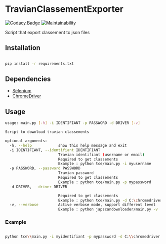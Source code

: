 # TravianClassementExporter

[![Codacy Badge](https://api.codacy.com/project/badge/Grade/3456684829174978b0bab58a1442e227)](https://www.codacy.com/manual/Harkame/TravianClassementExporter?utm_source=github.com&amp;utm_medium=referral&amp;utm_content=Harkame/TravianClassementExporter&amp;utm_campaign=Badge_Grade)
[![Maintainability](https://api.codeclimate.com/v1/badges/d7fa2efd92e6c6ba49a0/maintainability)](https://codeclimate.com/github/Harkame/TravianClassementExporter/maintainability)

Script that export classement to json files

## Installation

``` bash

pip install -r requirements.txt

```

## Dependencies

-   [Selenium](https://selenium-python.readthedocs.io)
-   [ChromeDriver](https://chromedriver.chromium.org)

## Usage

``` bash
usage: main.py [-h] -i IDENTIFIANT -p PASSWORD -d DRIVER [-v]

Script to download travian classements

optional arguments:
  -h, --help            show this help message and exit
  -i IDENTIFIANT, --identifiant IDENTIFIANT
                        Travian identifiant (username or email)
                        Required to get classements
                        Example : python tce/main.py -i myusername
  -p PASSWORD, --password PASSWORD
                        Travian password
                        Required to get classements
                        Example : python tce/main.py -p mypassword
  -d DRIVER, --driver DRIVER

                        Required to get classements
                        Example : python tce/main.py -d C:\chromedriver.exe
  -v, --verbose         Active verbose mode, support different level
                        Example : python japscandownloader/main.py -v
```

### Example

``` bash

python tce\\main.py -i myidentifiant -p mypassword -d C:\\chromedriver.exe

```
